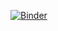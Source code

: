 [![Binder](https://mybinder.org/badge_logo.svg)](https://mybinder.org/v2/gh/KaitoKk/openai-api-playground/main)